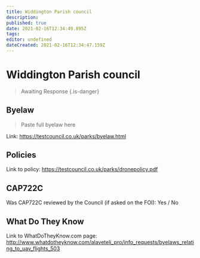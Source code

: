 ```yaml
---
title: Widdington Parish council
description: 
published: true
date: 2021-02-16T12:34:49.895Z
tags: 
editor: undefined
dateCreated: 2021-02-16T12:34:47.159Z
---
```


# Widdington Parish council
>  Awaiting Response
> {.is-danger}

## Byelaw
> Paste full byelaw here

Link:
https://testcouncil.co.uk/parks/byelaw.html

## Policies
Link to policy:
https://testcouncil.co.uk/parks/dronepolicy.pdf

## CAP722C

Was CAP722C reviewed by the Council (if asked on the FOI): Yes / No

## What Do They Know

Link to WhatDoTheyKnow.com page:
http://www.whatdotheyknow.com/alaveteli_pro/info_requests/byelaws_relating_to_uav_flights_503

